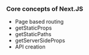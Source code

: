 ### Core concepts of Next.JS
- Page based routing
- getStaticProps
- getStaticPaths
- getServerSideProps
- API creation